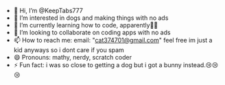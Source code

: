 - 👋 Hi, I’m @KeepTabs777
- 👀 I’m interested in dogs and making things with no ads
- 🌱 I’m currently learning how to code, apparently😶‍🌫️
- 💞️ I’m looking to collaborate on coding apps with no ads
- 📫 How to reach me: email: "cat374701@gmail.com" feel free im just a kid anyways so i dont care if you spam
- 😄 Pronouns: mathy, nerdy, scratch coder
- ⚡ Fun fact: i was so close to getting a dog but i got a bunny instead.😢😢😢
